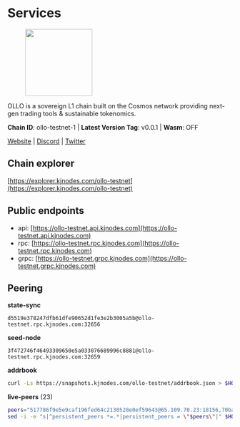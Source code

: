 # Services

<figure><img src="https://raw.githubusercontent.com/kj89/testnet_manuals/main/pingpub/logos/ollo.png" width="150" alt=""><figcaption></figcaption></figure>

OLLO is a sovereign L1 chain built on the Cosmos network providing  next-gen trading tools & sustainable tokenomics.

**Chain ID**: ollo-testnet-1 | **Latest Version Tag**: v0.0.1 | **Wasm**: OFF

[Website](https://www.ollostation.zone) | [Discord](https://discord.com/invite/GxBqZ9mSSm) | [Twitter](https://twitter.com/OLLOStation)




## Chain explorer
[https://explorer.kjnodes.com/ollo-testnet](https://explorer.kjnodes.com/ollo-testnet)

## Public endpoints

* api: [https://ollo-testnet.api.kjnodes.com](https://ollo-testnet.api.kjnodes.com)
* rpc: [https://ollo-testnet.rpc.kjnodes.com](https://ollo-testnet.rpc.kjnodes.com)
* grpc: [https://ollo-testnet.grpc.kjnodes.com](https://ollo-testnet.grpc.kjnodes.com)

## Peering

**state-sync**

```text
d5519e378247dfb61dfe90652d1fe3e2b3005a5b@ollo-testnet.rpc.kjnodes.com:32656
```

**seed-node**

```text
3f472746f46493309650e5a033076689996c8881@ollo-testnet.rpc.kjnodes.com:32659
```

**addrbook**
```bash
curl -Ls https://snapshots.kjnodes.com/ollo-testnet/addrbook.json > $HOME/.ollo/config/addrbook.json
```

**live-peers** (23)
```bash
peers="517786f9e5e9caf196fed64c2130528e0ef59643@65.109.70.23:18156,70ba32724461c7ed4ec8d6ddc8b5e0b1cfb9e237@54.219.57.63:26656,2a8f0fada8b8b71b8154cf30ce44aebea1b5fe3d@162.19.238.122:26656,d5519e378247dfb61dfe90652d1fe3e2b3005a5b@65.109.68.190:32656,da8d3ca8e1c147f0037b1c43ad3de7174f5ec1b7@209.145.59.224:26656,43da48176665407ebbe40f809a0ec2c84ab0579e@65.109.24.121:26656,7dc63d58dccf6777206d5cdbc1ec1b9ba5221bd5@65.108.97.58:15656,dba5e8b41c4e369418f83a449966e4eb7ca05cd4@65.109.23.114:18156,799dff05af5d30477f44c816753ff89104b2b8b5@116.202.227.117:32656,536c816c0d32ceb601fcf047284f65dc68c0513a@65.21.134.202:26626,f09d8e2ada2d1d66a9cc8213a1d8ca7c6e5a29a6@65.108.79.57:54656,a553ae4af55d127300dd707a46e715b47a82610a@65.21.131.215:26626,67d27bdbc3c444c557d555164518d8f551a922c5@136.243.103.32:46656,0f99f7481a1b49701866ddbdfe71dc3b2fd792d8@109.123.244.56:26626,ab89596768849d679ed11a9e1848224760a278cc@83.171.248.175:32656,42beefd08b5f8580177d1506220db3a548090262@65.108.195.29:26116,3ea40f63890f10272201edf96d2a49e197e52091@65.108.105.48:18156,5c2a752c9b1952dbed075c56c600c3a79b58c395@195.3.220.135:27006,036d17d15c4e36cee8d93f9fb1a5ad5cb956631f@213.136.76.191:26656,2f5965450c9c831266959632fba2c1533b8f676d@38.242.248.2:26656,d6c5ff021b091a1fd93b9f811cf7fca0d31e8510@65.108.238.61:46656,b1c40c092d4c889d14ac8db36621c114f811d797@65.109.92.241:22046,8c4a28db4a9f4a37725d504d6f87fb5e1aee0266@49.12.216.13:46656"
sed -i -e "s|^persistent_peers *=.*|persistent_peers = \"$peers\"|" $HOME/.ollo/config/config.toml
```
